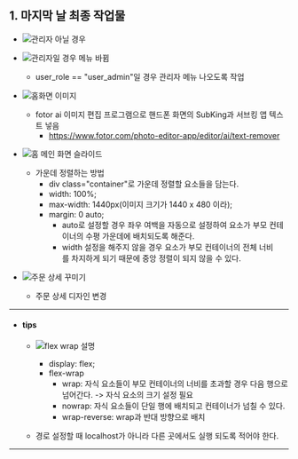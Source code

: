 ## 1. 마지막 날 최종 작업물
- ![관리자 아닐 경우](https://github.com/user-attachments/assets/9c55635c-b566-49a7-a6c1-8f53c8bb3d4b)

- ![관리자일 경우 메뉴 바뀜](https://github.com/user-attachments/assets/8304a6e3-429f-4d3f-b686-f5079e7c31c7)

	- user_role == "user_admin"일 경우 관리자 메뉴 나오도록 작업
- ![홈화면 이미지](https://github.com/user-attachments/assets/4fa695ba-09d5-4b27-a83b-7dcc4f1d571b)

	- fotor ai 이미지 편집 프로그램으로 핸드폰 화면의 SubKing과 서브킹 앱 텍스트 넣음
		- https://www.fotor.com/photo-editor-app/editor/ai/text-remover
- ![홈 메인 화면 슬라이드](https://github.com/user-attachments/assets/aa4c1414-8015-42ba-b883-d3af4460d574)

	- 가운데 정렬하는 방법
		- div class="container"로 가운데 정렬할 요소들을 담는다.
		- width: 100%;
		- max-width: 1440px(이미지 크기가 1440 x 480 이라);
		- margin: 0 auto; 
			- auto로 설정할 경우 좌우 여백을 자동으로 설정하여 요소가 부모 컨테이너의 수평 가운데에 배치되도록 해준다.
			- width 설정을 해주지 않을 경우 요소가 부모 컨테이너의 전체 너비를 차지하게 되기 때문에 중앙 정렬이 되지 않을 수 있다.
- ![주문 상세 꾸미기](https://github.com/user-attachments/assets/41983901-874a-4986-91ab-ab94c84e755f)

	- 주문 상세 디자인 변경

---
- #### tips
	- ![flex wrap 설명](https://github.com/user-attachments/assets/5e75ccce-d2b6-435f-b594-cceee4dc50bc)

		- display: flex;
		- flex-wrap
			- wrap: 자식 요소들이 부모 컨테이너의 너비를 초과할 경우 다음 행으로 넘어간다. -> 자식 요소의 크기 설정 필요
			- nowrap: 자식 요소들이 단일 행에 배치되고 컨테이너가 넘칠 수 있다.
			- wrap-reverse: wrap과 반대 방향으로 배치
	- 경로 설정할 때 localhost가 아니라 다른 곳에서도 실행 되도록 적어야 한다.

---
